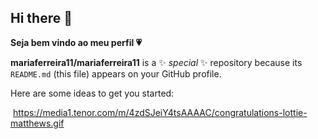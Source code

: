 ## Hi there 👋
**Seja bem vindo ao meu perfil 💗** 

**mariaferreira11/mariaferreira11** is a ✨ _special_ ✨ repository because its `README.md` (this file) appears on your GitHub profile.

Here are some ideas to get you started:


![]()
https://media1.tenor.com/m/4zdSJeiY4tsAAAAC/congratulations-lottie-matthews.gif
